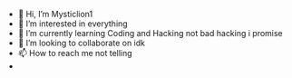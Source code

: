- 👋 Hi, I’m Mysticlion1
- 👀 I’m interested in everything
- 🌱 I’m currently learning Coding and Hacking not bad hacking i promise
- 💞️ I’m looking to collaborate on idk
- 📫 How to reach me not telling
- 

<!---
Mysticlion1/Mysticlion1 is a ✨ special ✨ repository because its `README.md` (this file) appears on your GitHub profile.
You can click the Preview link to take a look at your changes.
--->
